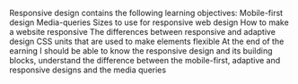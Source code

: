 Responsive design contains the following learning objectives:
Mobile-first design
Media-queries
Sizes to use for responsive web design
How to make a website responsive
The differences between responsive and adaptive design
CSS units that are used to make elements flexible
At the end of the earning I should be able to know the responsive design and its building blocks, understand the difference between the mobile-first, adaptive and responsive designs and the media queries
